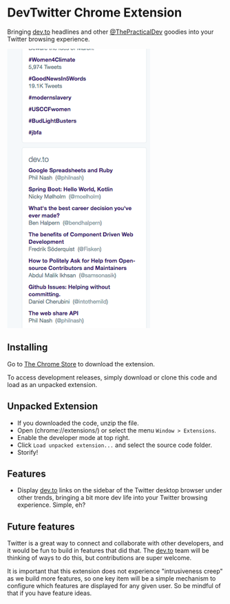 DevTwitter Chrome Extension
==========

Bringing [dev.to](https://dev.to) headlines and other [@ThePracticalDev](https://twitter.com/thepracticaldev) goodies into your Twitter browsing experience.

![Alt text](/images/tall-screenshot.png?raw=true "Screenshot")

Installing
-----

Go to [The Chrome Store](https://chrome.google.com/webstore/detail/dev-twitter/fhlipionhojfohecgljcljbpblojlaef) to download the extension.

To access development releases, simply download or clone this code and load as an unpacked extension.

Unpacked Extension
-----

- If you downloaded the code, unzip the file.
- Open (chrome://extensions/) or select the menu `Window > Extensions`.
- Enable the developer mode at top right.
- Click `Load unpacked extension...` and select the source code folder.
- Storify!


Features
-----

- Display [dev.to](https://dev.to) links on the sidebar of the Twitter desktop browser under other trends, bringing a bit more dev life into your Twitter browsing experience. Simple, eh?

Future features
-----

Twitter is a great way to connect and collaborate with other developers, and it would be fun to build in features that did that. The [dev.to](https://dev.to) team will be thinking of ways to do this, but contributions are super welcome.

It is important that this extension does not experience "intrusiveness creep" as we build more features, so one key item will be a simple mechanism to configure which features are displayed for any given user. So be mindful of that if you have feature ideas.
